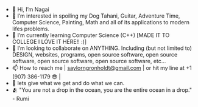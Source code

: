- 👋 Hi, I’m Nagai
- 👀 I’m interested in spoiling my Dog Tahani, Guitar, Adventure Time, Computer Science, Painting, Math and all of its applications to modern lifes problems.
- 🌱 I’m currently learning Computer Science (C++) [MADE IT TO COLLEGE I LOVE IT HERE!! :)]
- 💞️ I’m looking to collaborate on ANYTHING. Including (but not limited to) DESIGN, websites, programs, open source software, open source software, open source software, open source software, etc...
- 📫 How to reach me | saylorngronholdt@gmail.com | or hit my line at +1 (907) 386-1179 😎 |
- 🐾 lets give what we get and do what we can.
- 🫂 "You are not a drop in the ocean, you are the entire ocean in a drop." - Rumi

<!---
SaylorNagaiGronholdt/SaylorNagaiGronholdt is a ✨ special ✨ repository because its `README.md` (this file) appears on your GitHub profile.
You can click the Preview link to take a look at your changes.
--->
